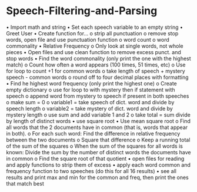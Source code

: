 # Speech-Filtering-and-Parsing

•   Import math and string
  •   Set each speech variable to an empty string
  •   Greet User
  •	Create function for...
o	strip all punctuation
      o   remove stop words, open file and use punctuation function
o   word count 
o   word commonality
•	Relative Frequency
o	Only look at single words, not whole pieces
•	Open files and use clean function to remove excess punct. and stop words 
•	Find the word commonality (only print the one with the highest match)
o   Count how often a word appears (100 times, 51 times, etc)
o   Use for loop to count +1 for common words
o   take length of speech + mystery speech - common words
    o   round off to four decimal places with formatting
•	Find he highest word frequency (only print the highest one)
o   Create empty dictionary
o   use for loop to with mystery then if statement with speech
o   append word from mystery to speech if present in both speeches
o   make sum = 0
o   variable1 = take speech of dict. word and divide by speech length
o   variable2 = take mystery of dict. word and divide by mystery length
o   use sum and add variable 1 and 2
o   take total = sum divide by length of distinct words
•	use square root
•	Use mean square root
o	Find all words that the 2 documents have in common (that is, words that appear in both). 
o	 For each such word: Find the difference in relative frequency between the two documents 
o	Square that difference
o	Keep a running total of the sum of the squares 
o	When the sum of the squares for all words is known: Divide the sum by the number of distinct words the documents have in common 
o	Find the square root of that quotient
•	open files for reading and apply functions to strip them of excess
•	apply each word common and frequency function to two speeches (do this for all 16 results)
•	see all results and print max and min for the common and freq, then print the ones that match best
